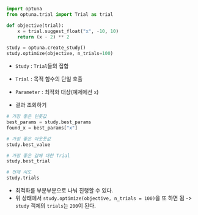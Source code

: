 ```python
import optuna
from optuna.trial import Trial as trial

def objective(trial):
    x = trial.suggest_float("x", -10, 10)
    return (x - 2) ** 2

study = optuna.create_study()
study.optimize(objective, n_trials=100)
```
- `Study` : `Trial`들의 집합
- `Trial` : 목적 함수의 단일 호출
- `Parameter` : 최적화 대상(예제에선 `x`)

- 결과 조회하기
```python
# 가장 좋은 인풋값
best_params = study.best_params
found_x = best_params["x"]

# 가장 좋은 아웃풋값
study.best_value

# 가장 좋은 값에 대한 Trial
study.best_trial

# 전체 시도
study.trials
```

- 최적화를 부분부분으로 나눠 진행할 수 있다.
- 위 상태에서 `study.optimize(objective, n_trials = 100)`을 또 하면 됨 -> `study` 객체의 `trials`는 `200`이 된다.